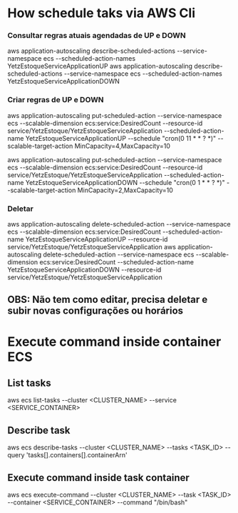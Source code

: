 # How schedule taks via AWS Cli

### Consultar regras atuais agendadas de UP e DOWN

aws application-autoscaling describe-scheduled-actions --service-namespace ecs  --scheduled-action-names YetzEstoqueServiceApplicationUP
aws application-autoscaling describe-scheduled-actions --service-namespace ecs  --scheduled-action-names YetzEstoqueServiceApplicationDOWN

### Criar regras de UP e DOWN

aws application-autoscaling put-scheduled-action --service-namespace ecs --scalable-dimension ecs:service:DesiredCount --resource-id service/YetzEstoque/YetzEstoqueServiceApplication --scheduled-action-name YetzEstoqueServiceApplicationUP --schedule "cron(0 11 * * ? *)" --scalable-target-action MinCapacity=4,MaxCapacity=10

aws application-autoscaling put-scheduled-action --service-namespace ecs --scalable-dimension ecs:service:DesiredCount --resource-id service/YetzEstoque/YetzEstoqueServiceApplication --scheduled-action-name YetzEstoqueServiceApplicationDOWN --schedule "cron(0 1 * * ? *)" --scalable-target-action MinCapacity=2,MaxCapacity=10

### Deletar

aws application-autoscaling delete-scheduled-action --service-namespace ecs --scalable-dimension ecs:service:DesiredCount --scheduled-action-name YetzEstoqueServiceApplicationUP
 --resource-id service/YetzEstoque/YetzEstoqueServiceApplication 
aws application-autoscaling delete-scheduled-action --service-namespace ecs --scalable-dimension ecs:service:DesiredCount --scheduled-action-name YetzEstoqueServiceApplicationDOWN --resource-id service/YetzEstoque/YetzEstoqueServiceApplication 

## OBS: Não tem como editar, precisa deletar e subir novas configurações ou horários

# Execute command inside container ECS

## List tasks
aws ecs list-tasks --cluster <CLUSTER_NAME> --service <SERVICE_CONTAINER>

## Describe task
aws ecs describe-tasks --cluster <CLUSTER_NAME> --tasks <TASK_ID> --query 'tasks[].containers[].containerArn'

## Execute command inside task container
aws ecs execute-command --cluster <CLUSTER_NAME> --task <TASK_ID> --container <SERVICE_CONTAINER> --command "/bin/bash"
